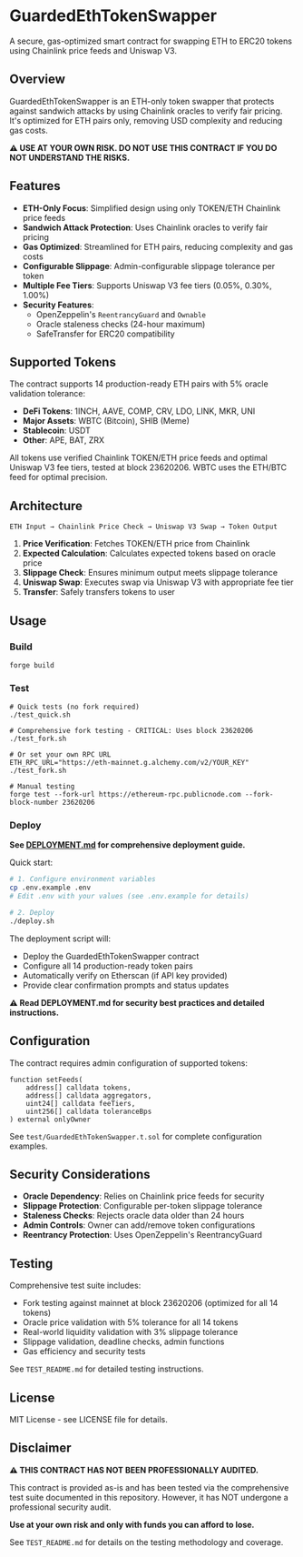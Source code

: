 # GuardedEthTokenSwapper

A secure, gas-optimized smart contract for swapping ETH to ERC20 tokens using Chainlink price feeds and Uniswap V3.

## Overview

GuardedEthTokenSwapper is an ETH-only token swapper that protects against sandwich attacks by using Chainlink oracles to verify fair pricing. It's optimized for ETH pairs only, removing USD complexity and reducing gas costs.

**⚠️ USE AT YOUR OWN RISK. DO NOT USE THIS CONTRACT IF YOU DO NOT UNDERSTAND THE RISKS.**

## Features

- **ETH-Only Focus**: Simplified design using only TOKEN/ETH Chainlink price feeds
- **Sandwich Attack Protection**: Uses Chainlink oracles to verify fair pricing
- **Gas Optimized**: Streamlined for ETH pairs, reducing complexity and gas costs
- **Configurable Slippage**: Admin-configurable slippage tolerance per token
- **Multiple Fee Tiers**: Supports Uniswap V3 fee tiers (0.05%, 0.30%, 1.00%)
- **Security Features**: 
  - OpenZeppelin's `ReentrancyGuard` and `Ownable`
  - Oracle staleness checks (24-hour maximum)
  - SafeTransfer for ERC20 compatibility

## Supported Tokens

The contract supports 14 production-ready ETH pairs with 5% oracle validation tolerance:

- **DeFi Tokens**: 1INCH, AAVE, COMP, CRV, LDO, LINK, MKR, UNI
- **Major Assets**: WBTC (Bitcoin), SHIB (Meme)
- **Stablecoin**: USDT
- **Other**: APE, BAT, ZRX

All tokens use verified Chainlink TOKEN/ETH price feeds and optimal Uniswap V3 fee tiers, tested at block 23620206. WBTC uses the ETH/BTC feed for optimal precision.

## Architecture

```
ETH Input → Chainlink Price Check → Uniswap V3 Swap → Token Output
```

1. **Price Verification**: Fetches TOKEN/ETH price from Chainlink
2. **Expected Calculation**: Calculates expected tokens based on oracle price
3. **Slippage Check**: Ensures minimum output meets slippage tolerance
4. **Uniswap Swap**: Executes swap via Uniswap V3 with appropriate fee tier
5. **Transfer**: Safely transfers tokens to user

## Usage

### Build
```shell
forge build
```

### Test
```shell
# Quick tests (no fork required)
./test_quick.sh

# Comprehensive fork testing - CRITICAL: Uses block 23620206
./test_fork.sh

# Or set your own RPC URL
ETH_RPC_URL="https://eth-mainnet.g.alchemy.com/v2/YOUR_KEY" ./test_fork.sh

# Manual testing
forge test --fork-url https://ethereum-rpc.publicnode.com --fork-block-number 23620206
```

### Deploy

**See [DEPLOYMENT.md](DEPLOYMENT.md) for comprehensive deployment guide.**

Quick start:

```bash
# 1. Configure environment variables
cp .env.example .env
# Edit .env with your values (see .env.example for details)

# 2. Deploy
./deploy.sh
```

The deployment script will:
- Deploy the GuardedEthTokenSwapper contract
- Configure all 14 production-ready token pairs
- Automatically verify on Etherscan (if API key provided)
- Provide clear confirmation prompts and status updates

**⚠️ Read DEPLOYMENT.md for security best practices and detailed instructions.**

## Configuration

The contract requires admin configuration of supported tokens:

```solidity
function setFeeds(
    address[] calldata tokens,
    address[] calldata aggregators, 
    uint24[] calldata feeTiers,
    uint256[] calldata toleranceBps
) external onlyOwner
```

See `test/GuardedEthTokenSwapper.t.sol` for complete configuration examples.

## Security Considerations

- **Oracle Dependency**: Relies on Chainlink price feeds for security
- **Slippage Protection**: Configurable per-token slippage tolerance
- **Staleness Checks**: Rejects oracle data older than 24 hours
- **Admin Controls**: Owner can add/remove token configurations
- **Reentrancy Protection**: Uses OpenZeppelin's ReentrancyGuard

## Testing

Comprehensive test suite includes:
- Fork testing against mainnet at block 23620206 (optimized for all 14 tokens)
- Oracle price validation with 5% tolerance for all 14 tokens
- Real-world liquidity validation with 3% slippage tolerance
- Slippage validation, deadline checks, admin functions
- Gas efficiency and security tests

See `TEST_README.md` for detailed testing instructions.

## License

MIT License - see LICENSE file for details.

## Disclaimer

**⚠️ THIS CONTRACT HAS NOT BEEN PROFESSIONALLY AUDITED.**

This contract is provided as-is and has been tested via the comprehensive test suite documented in this repository. However, it has NOT undergone a professional security audit. 

**Use at your own risk and only with funds you can afford to lose.**

See `TEST_README.md` for details on the testing methodology and coverage.